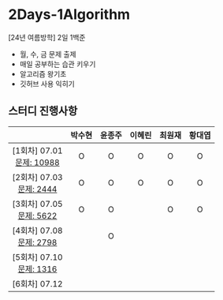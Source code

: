 # 2Days-1Algorithm
[24년 여름방학] 2일 1백준

- 월, 수, 금 문제 출제
- 매일 공부하는 습관 키우기
- 알고리즘 왕기초
- 깃허브 사용 익히기


## 스터디 진행사항

||박수현|윤종주|이혜린|최원재|황대엽|
|:---:|:---:|:---:|:---:|:---:|:---:|
|[1회차] 07.01 <br> [문제: 10988](https://www.acmicpc.net/problem/10988) |O|O|O|O|O|
|[2회차] 07.03 <br> [문제: 2444](https://www.acmicpc.net/problem/2444) |O|O|O|O|O|
|[3회차] 07.05 <br> [문제: 5622](https://www.acmicpc.net/problem/5622) |O|O||O|O|
|[4회차] 07.08 <br> [문제: 2798](https://www.acmicpc.net/problem/2798) ||O||||
|[5회차] 07.10 <br> [문제: 1316](https://www.acmicpc.net/problem/1316) ||||||
|[6회차] 07.12||||||
